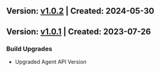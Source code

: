 ## Version: [v1.0.2](https://github.com/newrelic/newrelic-java-kotlin-coroutines/releases/tag/v1.0.2) | Created: 2024-05-30


## Version: [v1.0.1](https://github.com/newrelic/newrelic-java-rmi/releases/tag/v1.0.1) | Created: 2023-07-26
### Build Upgrades
- Upgraded Agent API Version

